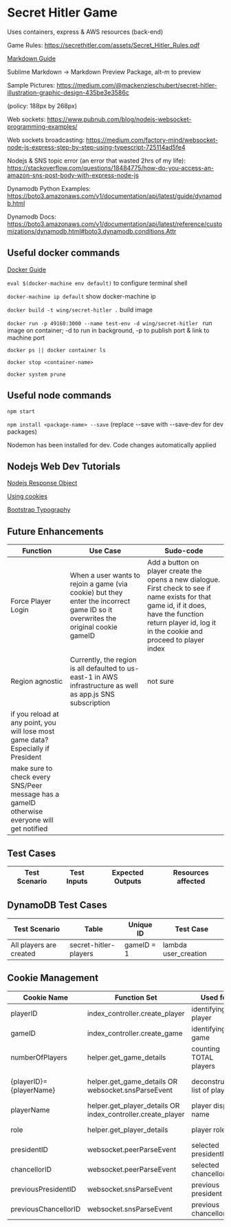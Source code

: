 # Secret Hitler Game

Uses containers, express & AWS resources (back-end)

Game Rules: https://secrethitler.com/assets/Secret_Hitler_Rules.pdf

[Markdown Guide](https://github.com/adam-p/markdown-here/wiki/Markdown-Cheatsheet)

Sublime Markdown -> Markdown Preview Package, alt-m to preview

Sample Pictures: https://medium.com/@mackenzieschubert/secret-hitler-illustration-graphic-design-435be3e3586c

(policy: 188px by 268px)

Web sockets: https://www.pubnub.com/blog/nodejs-websocket-programming-examples/

Web sockets broadcasting: https://medium.com/factory-mind/websocket-node-js-express-step-by-step-using-typescript-725114ad5fe4

Nodejs & SNS topic error (an error that wasted 2hrs of my life): https://stackoverflow.com/questions/18484775/how-do-you-access-an-amazon-sns-post-body-with-express-node-js

Dynamodb Python Examples: https://boto3.amazonaws.com/v1/documentation/api/latest/guide/dynamodb.html

Dynamodb Docs: https://boto3.amazonaws.com/v1/documentation/api/latest/reference/customizations/dynamodb.html#boto3.dynamodb.conditions.Attr


## Useful docker commands 
[Docker Guide](https://nodejs.org/en/docs/guides/nodejs-docker-webapp/)

`eval $(docker-machine env default)` to configure terminal shell

`docker-machine ip default` show docker-machine ip

`docker build -t wing/secret-hitler .` build image

`docker run -p 49160:3000 --name test-env -d wing/secret-hitler ` run image on container; -d to run in background, -p to publish port & link to machine port

`docker ps || docker container ls`

`docker stop <container-name>`

`docker system prune`




## Useful node commands

`npm start`

`npm install <package-name> --save` (replace --save with --save-dev for dev packages)

Nodemon has been installed for dev. Code changes automatically applied




## Nodejs Web Dev Tutorials

[Nodejs Response Object](https://www.tutorialspoint.com/nodejs/nodejs_response_object.htm)

[Using cookies](https://www.tutorialspoint.com/expressjs/expressjs_cookies.htm)

[Bootstrap Typography](https://www.w3schools.com/bootstrap/bootstrap_typography.asp)



## Future Enhancements


| Function        | Use Case           | Sudo-code  |
| --------------- |--------------------| -----------|
| Force Player Login| When a user wants to rejoin a game (via cookie) but they enter the incorrect game ID so it overwrites the original cookie gameID| Add a button on player create the opens a new dialogue. First check to see if name exists for that game id, if it does, have the function return player id, log it in the cookie and proceed to player index |
| Region agnostic| Currently, the region is all defaulted to us-east-1 in AWS infrastructure as well as app.js SNS subscription | not sure|
| if you reload at any point, you will lose most game data? Especially if President||
| make sure to check every SNS/Peer message has a gameID otherwise everyone will get notified||




## Test Cases

| Test Scenario   | Test Inputs        | Expected Outputs   | Resources affected |
| --------------- |--------------------| -------------------|--------------------|






## DynamoDB Test Cases


| Test Scenario   | Table    | Unique ID       | Test Case |
| --------------- |----------| --------------- |-----------|
| All players are created | secret-hitler-players | gameID = 1 | lambda user_creation|



## Cookie Management


|  Cookie Name  | Function Set | Used for | Source |
| ------------- |--------------| -------- | ------ |
| playerID | index_controller.create_player | identifying player| client input
| gameID | index_controller.create_game | identifying game| client input
| numberOfPlayers | helper.get_game_details | counting TOTAL players | DynamoDB.secret-hitler
| \{playerID\}=\{playerName\}| helper.get_game_details OR websocket.snsParseEvent | deconstructed list of players | DynamoDB.secret-hitler OR sns notification
| playerName | helper.get_player_details OR index_controller.create_player | player display name | DynamoDB.player OR client input
| role | helper.get_player_details | player role| DynamoDB.secret-hitler-players
| presidentID | websocket.peerParseEvent | selected presidentID | peer notification
| chancellorID | websocket.peerParseEvent | selected chancellorID | peer notification
| previousPresidentID | websocket.snsParseEvent | previous president ID | sns notification
| previousChancellorID | websocket.snsParseEvent | previous chancellor ID | sns notification


